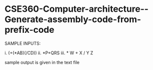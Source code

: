 # CSE360-Computer-architecture--Generate-assembly-code-from-prefix-code

SAMPLE INPUTS:

i.     (+(*AB)(/CD))
ii.    *P+QRS
iii.   *   W   +   X  / Y   Z


sample output is given in the text file
